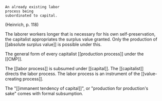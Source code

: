 	An already existing labor 
	process being 
	subordinated to capital.
(Heinrich, p. 118)

The laborer workers longer that is necessary for his own self-preservation, the capitalist appropriates the surplus value granted.
Only the production of [[absolute surplus value]] is possible under this.

The general form of every capitalist [[production process]] under the [[CMP]].

The [[labor process]] is subsumed under [[capital]]. The [[capitalist]] directs the labor process.
The labor process is an instrument of the [[value-creating process]].

The "[[immanent tendency of capital]]", or "production for production's sake" comes with formal subsumption.
